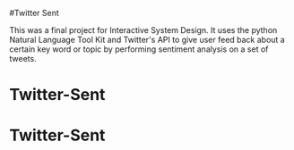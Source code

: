 #Twitter Sent

This was a final project for Interactive System Design. It uses the python Natural Language Tool Kit and Twitter's API to give user feed back about a certain key word or topic by performing sentiment analysis on a set of tweets.

# Twitter-Sent
# Twitter-Sent
